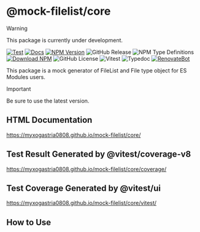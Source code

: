 # @mock-filelist/core

> [!WARNING]
> This package is currently under development.

[![Test](https://github.com/Myxogastria0808/mock-filelist/actions/workflows/core-test.yaml/badge.svg)](https://github.com/Myxogastria0808/mock-filelist/actions/workflows/core-test.yaml)
[![Docs](https://github.com/Myxogastria0808/mock-filelist/actions/workflows/docs.yaml/badge.svg)](https://github.com/Myxogastria0808/mock-filelist/actions/workflows/docs.yaml)
[![NPM Version](https://img.shields.io/npm/v/@mock-filelist/core.svg)](https://www.npmjs.com/package/@mock-filelist/core)
![GitHub Release](https://img.shields.io/github/v/release/Myxogastria0808/mock-filelist)
![NPM Type Definitions](https://img.shields.io/npm/types/@mock-filelist/core)
[![Download NPM](https://img.shields.io/npm/dm/@mock-filelist/core.svg?style=flat)](https://www.npmjs.com/package/@mock-filelist/core)
![GitHub License](https://img.shields.io/github/license/Myxogastria0808/mock-filelist)
![Vitest](https://img.shields.io/badge/-vitest-6e9f18?style=flat&logo=vitest&logoColor=ffffff)
![Typedoc](https://img.shields.io/badge/docs-typedoc-blue?style=flat-square&logo=typescript&logoColor=white)
[![RenovateBot](https://img.shields.io/badge/RenovateBot-1A1F6C?logo=renovate&logoColor=fff)](#)

This package is a mock generator of FileList and File type object for ES Modules users.

> [!IMPORTANT]
> Be sure to use the latest version.

## HTML Documentation

https://myxogastria0808.github.io/mock-filelist/core/

## Test Result Generated by @vitest/coverage-v8

https://myxogastria0808.github.io/mock-filelist/core/coverage/

## Test Coverage Generated by @vitest/ui

https://myxogastria0808.github.io/mock-filelist/core/vitest/

## How to Use
